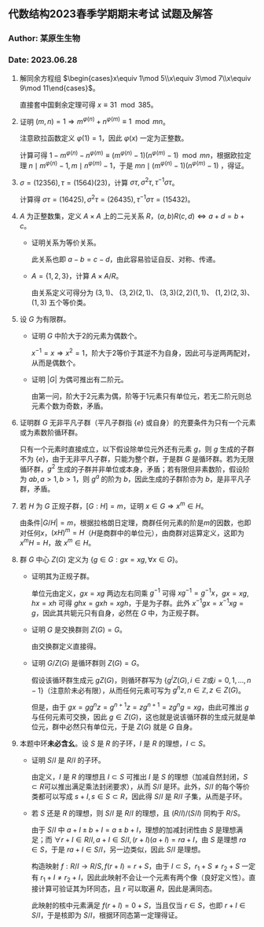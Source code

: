## 代数结构2023春季学期期末考试 试题及解答

### Author: 某原生生物

### Date: 2023.06.28

1. 解同余方程组 $\begin{cases}x\equiv 1\mod 5\\x\equiv 3\mod 7\\x\equiv 9\mod 11\end{cases}$。

    直接套中国剩余定理可得 $x\equiv 31\mod 385$。

2. 证明 $(m,n)=1\Rightarrow m^{\varphi(n)}+n^{\varphi(m)}\equiv 1\mod mn$。

    注意欧拉函数定义 $\varphi(1)=1$，因此 $\varphi(x)$ 一定为正整数。
    
    计算可得 $1-m^{\varphi(n)}-n^{\varphi(m)}\equiv(m^{\varphi(n)}-1)(n^{\varphi(m)}-1)\mod mn$，根据欧拉定理 $n\mid m^{\varphi(n)}-1,m\mid n^{\varphi(m)}-1$，于是 $mn\mid (m^{\varphi(n)}-1)(n^{\varphi(m)}-1)$ ，得证。

3. $\sigma=(1 2 3 5 6),\tau=(1 5 6 4)(2 3)$，计算 $\sigma\tau,\sigma^2\tau,\tau^{-1}\sigma\tau$。

    计算得 $\sigma\tau=(1 6 4 2 5),\sigma^2\tau=(2 6 4 3 5),\tau^{-1}\sigma\tau=(1 5 4 3 2)$。

4. $A$ 为正整数集，定义 $A\times A$ 上的二元关系 $R$，$(a,b)R(c,d)\Leftrightarrow a+d=b+c$。

    - 证明关系为等价关系。

        此关系也即 $a-b=c-d$，由此容易验证自反、对称、传递。

    - $A=\{1,2,3\}$，计算 $A\times A/R$。

        由关系定义可得分为 $(3,1)$、 $(3,2)(2,1)$、 $(3,3)(2,2)(1,1)$、 $(1,2)(2,3)$、 $(1,3)$ 五个等价类。

5. 设 $G$ 为有限群。

    - 证明 $G$ 中阶大于2的元素为偶数个。

        $x^{-1}=x\Rightarrow x^2=1$，阶大于2等价于其逆不为自身，因此可与逆两两配对，从而是偶数个。

    - 证明 $|G|$ 为偶可推出有二阶元。

        由第一问，阶大于2元素为偶，阶等于1元素只有单位元，若无二阶元则总元素个数为奇数，矛盾。

6. 证明群 $G$ 无非平凡子群（平凡子群指 $\{e\}$ 或自身）的充要条件为只有一个元素或为素数阶循环群。

    只有一个元素时直接成立，以下假设除单位元外还有元素 $g$，则 $g$ 生成的子群不为 $\{e\}$，由于无非平凡子群，只能为整个群，于是群 $G$ 是循环群。若为无限循环群，$g^2$ 生成的子群并非单位或本身，矛盾；若有限但非素数阶，假设阶为 $ab,a>1,b>1$，则 $g^a$ 的阶为 $b$，因此生成的子群阶亦为 $b$，是非平凡子群，矛盾。

7. 若 $H$ 为 $G$ 正规子群，$[G:H]=m$，证明 $x\in G\Rightarrow x^m\in H$。

    由条件$|G/H|=m$，根据拉格朗日定理，商群任何元素的阶是$m$的因数，也即对任何$x$，$(xH)^m=H$（$H$是商群中的单位元），由商群对运算定义，这即为 $x^mH=H$，故 $x^m\in H$。


8. 群 $G$ 中心 $Z(G)$ 定义为 $\{g\in G:gx=xg,\forall x\in G\}$。

    - 证明其为正规子群。

        单位元由定义，$gx=xg$ 两边左右同乘 $g^{-1}$ 可得 $xg^{-1}=g^{-1}x$，$gx=xg,hx=xh$ 可得 $ghx=gxh=xgh$，于是为子群。此外 $x^{-1}gx=x^{-1}xg=g$，因此其共轭元只有自身，必然在 $G$ 中，为正规子群。

    - 证明 $G$ 是交换群则 $Z(G)=G$。

        由交换群定义直接得。

    - 证明 $G/Z(G)$ 是循环群则 $Z(G)=G$。

        假设该循环群生成元 $gZ(G)$，则循环群写为 $\{g^iZ(G),i\in\mathbb{Z}$或$i=0,1,\dots,n-1\}$（注意阶未必有限），从而任何元素可写为 $g^nz,n\in\mathbb{Z},z\in Z(G)$。

        但是，由于 $gx=gg^nz=g^{n+1}z=zg^{n+1}=zg^ng=xg$，由此可推出 $g$ 与任何元素可交换，因此 $g\in Z(G)$，这也就是说该循环群的生成元就是单位元，群中必然只有单位元，于是 $Z(G)$ 就是 $G$ 自身。

9. 本题中环**未必含幺**。设 $S$ 是 $R$ 的子环，$I$ 是 $R$ 的理想，$I\subset S$。

    - 证明 $S/I$ 是 $R/I$ 的子环。

        由定义，$I$ 是 $R$ 的理想且 $I\subset S$ 可推出 $I$ 是 $S$ 的理想（加减自然封闭，$S\subset R$可以推出满足乘法封闭要求），从而 $S/I$ 是环。此外，$S/I$ 的每个等价类都可以写成 $s+I,s\in S\subset R$，因此得 $S/I$ 是 $R/I$ 子集，从而是子环。

    - 若 $S$ 还是 $R$ 的理想，则 $S/I$ 是 $R/I$ 的理想，且 $(R/I)/(S/I)$ 同构于 $R/S$。

        由于 $S/I$ 中 $a+I\pm b+I=a\pm b+I$，理想的加减封闭性由 $S$ 是理想满足；而 $\forall r + I\in R/I, a + I\in S/I,(r + I)(a + I)=ra + I$，由 $S$ 是理想 $ra\in S$，于是 $ra + I\in S/I$，另一边类似，因此 $S/I$ 是理想。

        构造映射 $f: R/I \to R/S,f(r+I)=r+S$，由于 $I\subset S$，$r_1+S\ne r_2+S$ 一定有 $r_1+I\ne r_2+I$，因此此映射不会让一个元素有两个像（良好定义性）。直接计算可验证其为环同态，且 $r$ 可以取遍 $R$，因此是满同态。
        
        此映射的核中元素满足 $f(r+I)=0+S$，当且仅当 $r\in S$，也即 $r+I\in S/I$，于是核即为 $S/I$，根据环同态第一定理得证。